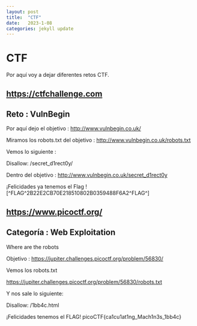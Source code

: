 ```yaml
---
layout: post
title:  "CTF"
date:   2023-1-08
categories: jekyll update
---
```


# CTF
Por aquí voy a dejar diferentes retos CTF.

## <a href="https://ctfchallenge.com"> https://ctfchallenge.com</a>

## Reto : VulnBegin

Por aquí dejo el objetivo : http://www.vulnbegin.co.uk/

Miramos los robots.txt del objetivo : http://www.vulnbegin.co.uk/robots.txt

Vemos lo siguiente :

Disallow: /secret_d1rect0y/

Dentro del objetivo : http://www.vulnbegin.co.uk/secret_d1rect0y

¡Felicidades ya tenemos el Flag ! [^FLAG^2B22E2CB70E218510802B0359488F6A2^FLAG^]


## <a href="https://www.picoctf.org/">https://www.picoctf.org/</a>

## Categoría : Web Exploitation

Where are the robots

Objetivo : https://jupiter.challenges.picoctf.org/problem/56830/

Vemos los robots.txt

https://jupiter.challenges.picoctf.org/problem/56830/robots.txt


Y nos sale lo siguiente:

Disallow: /1bb4c.html


¡Felicidades tenemos el FLAG! picoCTF{ca1cu1at1ng_Mach1n3s_1bb4c}

